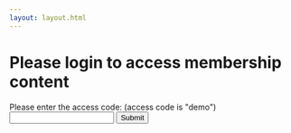 ```yaml
---
layout: layout.html
---
```


# Please login to access membership content

<form id="login" action="/whatever" method="POST">
  Please enter the access code: (access code is "demo")
  <input type="password" id="accesscode" name="accesscode">
  <input type="submit">
</form>

<script>

document.getElementById("login").addEventListener("submit", function(event){
  let accessCode = document.getElementById("accesscode").value;

  fetch('/.netlify/functions/login', {
    method: "POST",
    body: "accesscode=" + accessCode
  })
  .then(response => response.text())
  .then(data => location.href=data));
  
  event.preventDefault();
});


</script>
